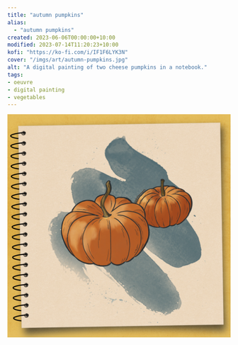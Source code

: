 ```yaml
---
title: "autumn pumpkins"
alias:
  - "autumn pumpkins"
created: 2023-06-06T00:00:00+10:00
modified: 2023-07-14T11:20:23+10:00
kofi: "https://ko-fi.com/i/IF1F6LYK3N"
cover: "/imgs/art/autumn-pumpkins.jpg"
alt: "A digital painting of two cheese pumpkins in a notebook."
tags:
- oeuvre
- digital painting
- vegetables
---
```


![autumn pumpkins](imgs/art/autumn-pumpkins.jpg)